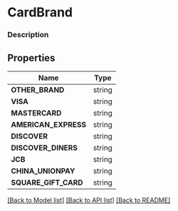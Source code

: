 # CardBrand


### Description



## Properties
Name | Type
------------ | -------------
**OTHER_BRAND** | string
**VISA** | string
**MASTERCARD** | string
**AMERICAN_EXPRESS** | string
**DISCOVER** | string
**DISCOVER_DINERS** | string
**JCB** | string
**CHINA_UNIONPAY** | string
**SQUARE_GIFT_CARD** | string

[[Back to Model list]](../README.md#documentation-for-models) [[Back to API list]](../README.md#documentation-for-api-endpoints) [[Back to README]](../README.md)


